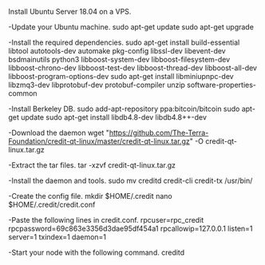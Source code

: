 Install Ubuntu Server 18.04 on a VPS.

-Update your Ubuntu machine.
sudo apt-get update
sudo apt-get upgrade


-Install the required dependencies.
sudo apt-get install build-essential libtool autotools-dev automake pkg-config libssl-dev libevent-dev bsdmainutils python3 libboost-system-dev libboost-filesystem-dev libboost-chrono-dev libboost-test-dev libboost-thread-dev libboost-all-dev libboost-program-options-dev
sudo apt-get install libminiupnpc-dev libzmq3-dev libprotobuf-dev protobuf-compiler unzip software-properties-common


-Install Berkeley DB.
sudo add-apt-repository ppa:bitcoin/bitcoin
sudo apt-get update
sudo apt-get install libdb4.8-dev libdb4.8++-dev


-Download the daemon
wget "https://github.com/The-Terra-Foundation/credit-qt-linux/master/credit-qt-linux.tar.gz" -O credit-qt-linux.tar.gz


-Extract the tar files.
tar -xzvf credit-qt-linux.tar.gz


-Install the daemon and tools.
sudo mv creditd credit-cli credit-tx /usr/bin/


-Create the config file.
mkdir $HOME/.credit
nano $HOME/.credit/credit.conf


-Paste the following lines in credit.conf.
rpcuser=rpc_credit
rpcpassword=69c863e3356d3dae95df454a1
rpcallowip=127.0.0.1
listen=1
server=1
txindex=1
daemon=1


-Start your node with the following command.
creditd
